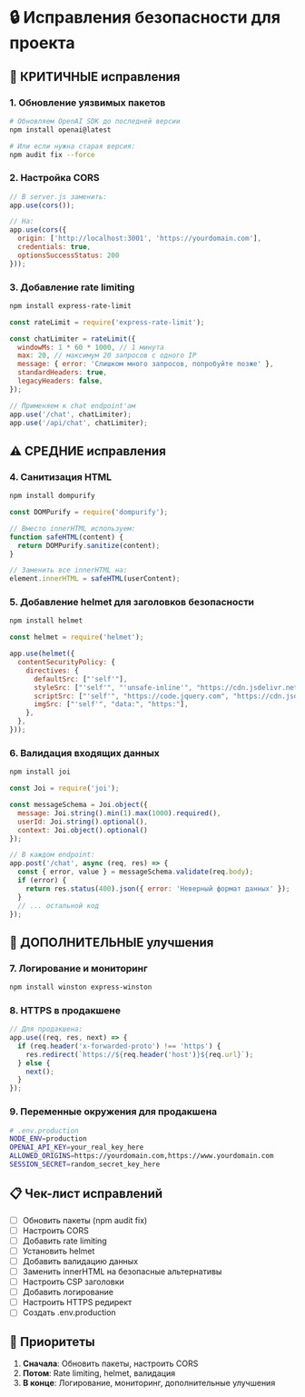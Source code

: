 # 🔒 Исправления безопасности для проекта

## 🚨 КРИТИЧНЫЕ исправления

### 1. Обновление уязвимых пакетов
```bash
# Обновляем OpenAI SDK до последней версии
npm install openai@latest

# Или если нужна старая версия:
npm audit fix --force
```

### 2. Настройка CORS
```javascript
// В server.js заменить:
app.use(cors());

// На:
app.use(cors({
  origin: ['http://localhost:3001', 'https://yourdomain.com'],
  credentials: true,
  optionsSuccessStatus: 200
}));
```

### 3. Добавление rate limiting
```bash
npm install express-rate-limit
```

```javascript
const rateLimit = require('express-rate-limit');

const chatLimiter = rateLimit({
  windowMs: 1 * 60 * 1000, // 1 минута
  max: 20, // максимум 20 запросов с одного IP
  message: { error: 'Слишком много запросов, попробуйте позже' },
  standardHeaders: true,
  legacyHeaders: false,
});

// Применяем к chat endpoint'ам
app.use('/chat', chatLimiter);
app.use('/api/chat', chatLimiter);
```

## ⚠️ СРЕДНИЕ исправления

### 4. Санитизация HTML
```bash
npm install dompurify
```

```javascript
const DOMPurify = require('dompurify');

// Вместо innerHTML используем:
function safeHTML(content) {
  return DOMPurify.sanitize(content);
}

// Заменить все innerHTML на:
element.innerHTML = safeHTML(userContent);
```

### 5. Добавление helmet для заголовков безопасности
```bash
npm install helmet
```

```javascript
const helmet = require('helmet');

app.use(helmet({
  contentSecurityPolicy: {
    directives: {
      defaultSrc: ["'self'"],
      styleSrc: ["'self'", "'unsafe-inline'", "https://cdn.jsdelivr.net"],
      scriptSrc: ["'self'", "https://code.jquery.com", "https://cdn.jsdelivr.net"],
      imgSrc: ["'self'", "data:", "https:"],
    },
  },
}));
```

### 6. Валидация входящих данных
```bash
npm install joi
```

```javascript
const Joi = require('joi');

const messageSchema = Joi.object({
  message: Joi.string().min(1).max(1000).required(),
  userId: Joi.string().optional(),
  context: Joi.object().optional()
});

// В каждом endpoint:
app.post('/chat', async (req, res) => {
  const { error, value } = messageSchema.validate(req.body);
  if (error) {
    return res.status(400).json({ error: 'Неверный формат данных' });
  }
  // ... остальной код
});
```

## 🔧 ДОПОЛНИТЕЛЬНЫЕ улучшения

### 7. Логирование и мониторинг
```bash
npm install winston express-winston
```

### 8. HTTPS в продакшене
```javascript
// Для продакшена:
app.use((req, res, next) => {
  if (req.header('x-forwarded-proto') !== 'https') {
    res.redirect(`https://${req.header('host')}${req.url}`);
  } else {
    next();
  }
});
```

### 9. Переменные окружения для продакшена
```bash
# .env.production
NODE_ENV=production
OPENAI_API_KEY=your_real_key_here
ALLOWED_ORIGINS=https://yourdomain.com,https://www.yourdomain.com
SESSION_SECRET=random_secret_key_here
```

## 📋 Чек-лист исправлений

- [ ] Обновить пакеты (npm audit fix)
- [ ] Настроить CORS
- [ ] Добавить rate limiting
- [ ] Установить helmet
- [ ] Добавить валидацию данных
- [ ] Заменить innerHTML на безопасные альтернативы
- [ ] Настроить CSP заголовки
- [ ] Добавить логирование
- [ ] Настроить HTTPS редирект
- [ ] Создать .env.production

## 🎯 Приоритеты

1. **Сначала**: Обновить пакеты, настроить CORS
2. **Потом**: Rate limiting, helmet, валидация
3. **В конце**: Логирование, мониторинг, дополнительные улучшения 